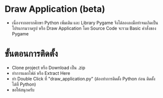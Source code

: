 <h1>Draw Application (beta)</h1>
<ul>
  <li>เนื่องจากอยากศึกษา Python เพิ่มเติม และ Library Pygame จึงได้ลองลงมือทำจนเกิดเป็นโปรแกรมวาดรูป หรือ Draw Application โดย Source Code จะรวม Basic คำสั่งของ Pygame</li>
</ul>

<h1>ขั้นตอนการติดตั้ง</h1>
<ul>
  <li>Clone project หรือ Download เป็น .zip</li>
  <li>ทำการแตกไฟล์ หรือ Extract Here</li>
  <li>ทำ Double Click ที่ "draw_application.py" (ต้องทำการติดตั้ง Python ก่อน ติดตั้งได้ที่ Python)</li>
  <li>ขอให้สนุกครับ </li>
</ul>
